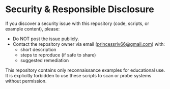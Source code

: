 # Security & Responsible Disclosure

If you discover a security issue with this repository (code, scripts, or example content), please:
- Do NOT post the issue publicly.
- Contact the repository owner via email (princessriv66@gmail.com) with:
  - short description
  - steps to reproduce (if safe to share)
  - suggested remediation

This repository contains only reconnaissance examples for educational use. It is explicitly forbidden to use these scripts to scan or probe systems without permission.
